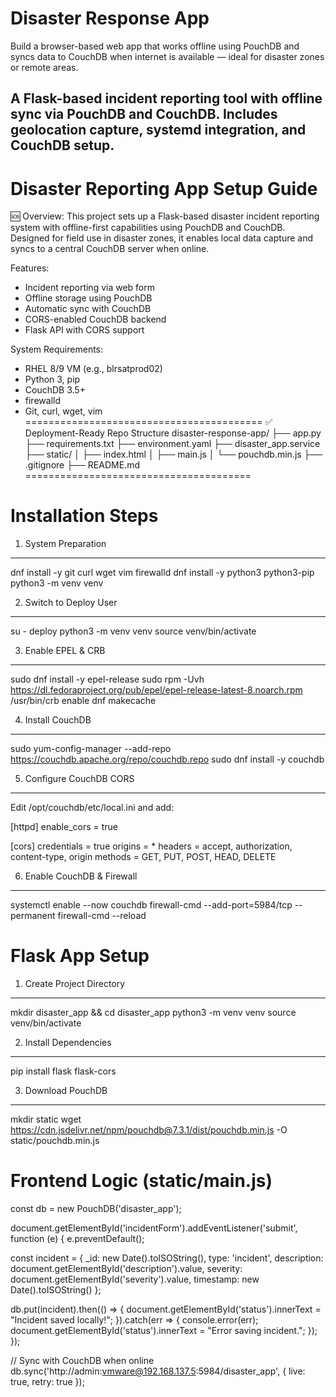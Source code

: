 # Disaster Response App

Build a browser-based web app that works offline using PouchDB and syncs data to CouchDB when internet is available — ideal for disaster zones or remote areas.

A Flask-based incident reporting tool with offline sync via PouchDB and CouchDB. Includes geolocation capture, systemd integration, and CouchDB setup.
--------------------------------------------------------------------------------------------------------------------------

Disaster Reporting App Setup Guide
==================================

🆘 Overview:
This project sets up a Flask-based disaster incident reporting system with offline-first capabilities using PouchDB and CouchDB. Designed for field use in disaster zones, it enables local data capture and syncs to a central CouchDB server when online.

Features:
- Incident reporting via web form
- Offline storage using PouchDB
- Automatic sync with CouchDB
- CORS-enabled CouchDB backend
- Flask API with CORS support

System Requirements:
- RHEL 8/9 VM (e.g., blrsatprod02)
- Python 3, pip
- CouchDB 3.5+
- firewalld
- Git, curl, wget, vim
=========================================
✅ Deployment-Ready Repo Structure
disaster-response-app/
├── app.py
├── requirements.txt
├── environment.yaml
├── disaster_app.service
├── static/
│   ├── index.html
│   ├── main.js
│   └── pouchdb.min.js
├── .gitignore
├── README.md
=======================================

Installation Steps
==================

1. System Preparation
---------------------
dnf install -y git curl wget vim firewalld
dnf install -y python3 python3-pip
python3 -m venv venv

2. Switch to Deploy User
------------------------
su - deploy
python3 -m venv venv
source venv/bin/activate

3. Enable EPEL & CRB
--------------------
sudo dnf install -y epel-release
sudo rpm -Uvh https://dl.fedoraproject.org/pub/epel/epel-release-latest-8.noarch.rpm
/usr/bin/crb enable
dnf makecache

4. Install CouchDB
------------------
sudo yum-config-manager --add-repo https://couchdb.apache.org/repo/couchdb.repo
sudo dnf install -y couchdb

5. Configure CouchDB CORS
-------------------------
Edit /opt/couchdb/etc/local.ini and add:

[httpd]
enable_cors = true

[cors]
credentials = true
origins = *
headers = accept, authorization, content-type, origin
methods = GET, PUT, POST, HEAD, DELETE

6. Enable CouchDB & Firewall
----------------------------
systemctl enable --now couchdb
firewall-cmd --add-port=5984/tcp --permanent
firewall-cmd --reload

Flask App Setup
===============

1. Create Project Directory
---------------------------
mkdir disaster_app && cd disaster_app
python3 -m venv venv
source venv/bin/activate

2. Install Dependencies
-----------------------
pip install flask flask-cors

3. Download PouchDB
-------------------
mkdir static
wget https://cdn.jsdelivr.net/npm/pouchdb@7.3.1/dist/pouchdb.min.js -O static/pouchdb.min.js

Frontend Logic (static/main.js)
===============================

const db = new PouchDB('disaster_app');

document.getElementById('incidentForm').addEventListener('submit', function (e) {
  e.preventDefault();

  const incident = {
    _id: new Date().toISOString(),
    type: 'incident',
    description: document.getElementById('description').value,
    severity: document.getElementById('severity').value,
    timestamp: new Date().toISOString()
  };

  db.put(incident).then(() => {
    document.getElementById('status').innerText = "Incident saved locally!";
  }).catch(err => {
    console.error(err);
    document.getElementById('status').innerText = "Error saving incident.";
  });
});

// Sync with CouchDB when online
db.sync('http://admin:vmware@192.168.137.5:5984/disaster_app', {
  live: true,
  retry: true
});

